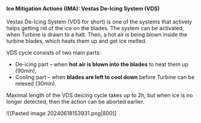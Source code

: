 
#### Ice Mitigation Actions (IMA): Vestas De-Icing System (VDS)

Vestas De-Icing System (VDS for short) is one of the systems that actively helps getting rid of the ice on the blades. The system can be activated, when Turbine is drawn to a halt. Then, a hot air is being blown inside the turbine blades, which heats them up and get ice melted.

VDS cycle consists of two main parts:
- De-icing part – when **hot air is blown into the blades** to heat them up (90min),
- Cooling part – when **blades are left to cool down** before Turbine can be relesed (30min).

Maximal length of the VDS deicing cycle takes up to 2h, but when ice is no longer detected, then the action can be aborted earlier.


![[Pasted image 20240618153931.png|800]]